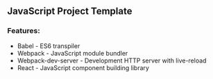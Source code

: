 ## JavaScript Project Template

### Features:

* Babel - ES6 transpiler
* Webpack - JavaScript module bundler
* Webpack-dev-server - Development HTTP server with live-reload
* React - JavaScript component building library
